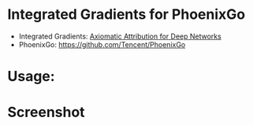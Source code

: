 # Integrated Gradients for PhoenixGo
* Integrated Gradients: [Axiomatic Attribution for Deep Networks](https://arxiv.org/abs/1703.01365)
* PhoenixGo: https://github.com/Tencent/PhoenixGo

# Usage:

# Screenshot
